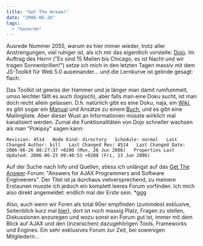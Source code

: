 ```yaml
---
title: "Get The Answer"
date: "2006-06-26"
tags:
  - "Generde"
---
```


Ausrede Nummer 2055, warum es hier immer wieder, trotz aller Anstrengungen, viel ruhiger ist, als ich mir das eigentlich vorstelle: [Dojo](http://dojotoolkit.org/). Im Auftrag des Herrn ("Es sind 15 Meilen bis Chicago, es ist Nacht und wir tragen Sonnenbrillen!") setze ich mich in den letzten Tagen massiv mit dem JS-Toolkit für Web 5.0 auseinander... und die Lernkurve ist gelinde gesagt: flach.

Das Toolkit ist gewiss der Hammer und je länger man damit rumfummelt, umso leichter fällt es auch (logisch), aber falls man eine Doku sucht, ist man doch recht allein gelassen. D.h. natürlich gibt es eine Doku, naja, ein [Wiki](http://dojo.jot.com/WikiHome), es gibt sogar ein [Manual](http://manual.dojotoolkit.org/index.html) und Ansätze zu einem [Buch](http://manual.dojotoolkit.org/WikiHome/DojoDotBook), und es gibt eine Mailingliste. Aber dieser Wust an Informationen müsste wirklich mal kanalisiert werden. Zumal die Funktionalitäten von Dojo schneller wachsen als man "Pokipsy" sagen kann:

`Revision: 4514   Node Kind: directory   Schedule: normal   Last Changed Author: bill   Last Changed Rev: 4514   Last Changed Date: 2006-06-26 08:27:37 +0200 (Mon, 26 Jun 2006)   Properties Last Updated: 2006-06-23 09:40:53 +0200 (Fri, 23 Jun 2006)`

Auf der Suche nach Info und Quellen, stiess ich unlängst auf das [Get The Answer](http://get-the-answer.info/index.php)\-Forum: "Answers for AJAX Programmers and Software Engineerers". Der Titel ist ja durchaus vielversprechend, zu meinem Erstaunen musste ich jedoch ein komplett leeres Forum vorfinden. Ich mich also direkt angemeldet: endlich mal der Erste sein. \*ggg

Also, auch wenn wir Foren als total 90er empfinden (zumindest exklusive, Seitenblick kurz mal [hier](http://praegnanz.de/weblog/fachblogs-exklusivforen)), dort ist noch massig Platz, Fragen zu stellen, Diskussionen anzuregen und wozu sonst ein Forum gut ist, immer mit dem Blick auf AJAX und den (inzwischen) dazugehörigen Tools, Frameworks und Engines. Ein sehr exklusives Forum zur Zeit, bei sowenigen Mitgliedern...
